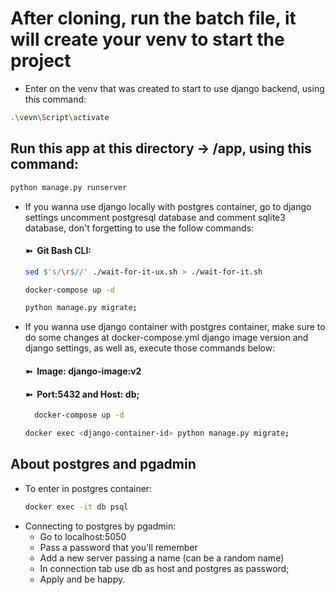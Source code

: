# After cloning, run the batch file, it will create your venv to start the project

- Enter on the venv that was created to start to use django backend, using this command: 
```bash
.\vevn\Script\activate
```
## Run this app at this directory -> /app, using this command:
```bash
python manage.py runserver
```
- If you wanna use django locally with postgres container, go to django settings uncomment postgresql database and comment sqlite3 database, don't forgetting to use the follow commands: 
    #### ➼ &nbsp;Git Bash CLI:
    ```bash
    sed $'s/\r$//' ./wait-for-it-ux.sh > ./wait-for-it.sh
    ```
    ```bash
    docker-compose up -d
    ```
    ```bash
    python manage.py migrate;
    ```
- If you wanna use django container with postgres container, make sure to do some changes at docker-compose.yml django image version and django settings, as well as, execute those commands below:
  #### ➼ &nbsp;Image: django-image:v2
  #### ➼ &nbsp;Port:5432 and Host: db; 
  ```bash
    docker-compose up -d
  ```
  ```bash
  docker exec <django-container-id> python manage.py migrate;
  ```
## About postgres and pgadmin

- To enter in postgres container:
  ```bash
  docker exec -it db psql
  ```
- Connecting to postgres by pgadmin:
  - Go to localhost:5050
  - Pass a password that you'll remember
  - Add a new server passing a name (can be a random name) 
  - In connection tab use db as host and postgres as password;
  - Apply and be happy.
